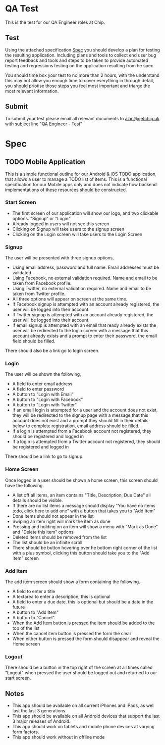 # QA Test

This is the test for our QA Engineer roles at Chip.

## Test

Using the attached specification [Spec](#spec) you should develop a plan for testing the resulting application. Including plans and tools to collect end user bug report feedback and tools and steps to be taken to provide automated testing and regressions testing on the application resulting from he spec. 

You should time box your test to no more than 2 hours, with the understand this may not allow you enough time to cover everything in through detail, you should priotise those steps you feel most important and triarge the most relevant information. 

## Submit

To submit your test please email all relevant documents to alan@getchip.uk with subject line "QA Engineer - Test"

# Spec

## TODO Mobile Application

This is a simple functional outline for our Android & iOS TODO application, that allows a user to manage a TODO list of items. This is a functional specification for our Mobile apps only and does not indicate how backend implementations of these resources should be constructed.

### Start Screen
- The first screen of our application will show our logo, and two clickable options. "Signup" or "Login"
- Already logged in users will not see this screen
- Clicking on Signup will take users to the signup screen
- Clicking on the Login screen will take users to the Login Screen

### Signup

The user will be presented with three signup options,

- Using email address, password and full name. Email addresses must be validated.
- Using Facebook, no external validation required. Name and email to be taken from Facebook profile.
- Using Twitter, no external validation required. Name and email to be taken from Twitter profile.
- All three options will appear on screen at the same time. 
- If Facebook signup is attempted with an account already registered, the user will be logged into their account.
- If Twitter signup is attempted with an account already registered, the user will be logged into their account.
- If email signup is attempted with an email that ready already exists the user will be redirected to the login screen with a message that this account already exists and a prompt to enter their password, the email field should be filled.

There should also be a link go to login screen.

### Login

The user will be shown the following,

- A field to enter email address
- A field to enter password
- A button to "Login with Email"
- A button to  "Login with Facebook"
- A button to "Login with Twitter"
- If an email login is attempted for a user and the account does not exist, they will be redirected to the signup page with a message that this account does not exist and a prompt they should fill in their details below to complete registration, email address should be filled.
- If a login is attempted from a Facebook account not registered, they should be registered and logged in
- If a login is attempted from a Twitter account not registered, they should be registered and logged in

There should be a link to go to signup.

### Home Screen

Once logged in a user should be shown a home screen, this screen should have the following.

- A list off all items, an item contains "Title, Description, Due Date" all details should be visible.
- If there are no list items a message should display "You have no items todo, click here to add one" with a button that takes you to "Add Item"
- Done items should not appear in the list
- Swiping an item right will mark the item as done
- Pressing and holding on an item will show a menu with "Mark as Done" and "Delete this item" options
- Deleted items should be removed from the list
- The list should be an infinite scroll
- There should be button hovering over he bottom right corner of the list with a plus symbol, clicking this button should take you to the "Add Item" screen

### Add Item

The add item screen should show a form containing the following.

- A field to enter a title
- A textarea to enter a description, this is optional
- A field to enter a due date, this is optional but should be a date in the future
- A button to "Add Item"
- A button to “Cancel”.
- When the Add Item button is pressed the item should be added to the top of the list
- When the cancel item button is pressed the form the clear
- When either button is pressed the form should disappear and reveal the Home screen

### Logout

There should be a button in the top right of the screen at all times called "Logout" when pressed the user should be logged out and returned to our start screen.

## Notes
- This app should be available on all current iPhones and iPads, as well last the last 3 generations.
- This app should be available on all Android devices that support the last 3 major releases of Android.
- This app should work on tablets and mobile phone devices at varying form factors.
- This app should work without in offline mode
